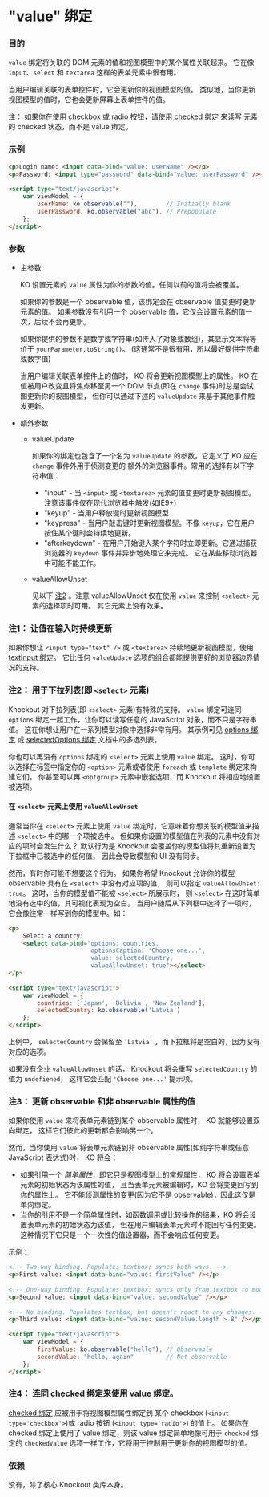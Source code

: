 # "value" 绑定

### 目的

`value` 绑定将关联的 DOM 元素的值和视图模型中的某个属性关联起来。
它在像 `input`、`select` 和 `textarea` 这样的表单元素中很有用。

当用户编辑关联的表单控件时，它会更新你的视图模型的值。
类似地，当你更新视图模型的值时，它也会更新屏幕上表单控件的值。

注： 如果你在使用 checkbox 或 radio 按钮，请使用 [checked 绑定](./checked-binding.md) 来读写
元素的 checked 状态，而不是 value 绑定。

### 示例

```html
<p>Login name: <input data-bind="value: userName" /></p>
<p>Password: <input type="password" data-bind="value: userPassword" /></p>
 
<script type="text/javascript">
    var viewModel = {
        userName: ko.observable(""),        // Initially blank
        userPassword: ko.observable("abc"), // Prepopulate
    };
</script>
```

### 参数

* 主参数

  KO 设置元素的 `value` 属性为你的参数的值。任何以前的值将会被覆盖。
  
  如果你的参数是一个 observable 值，该绑定会在 observable 值变更时更新元素的值。
如果参数没有引用一个 observable 值，它仅会设置元素的值一次，后续不会再更新。

  如果你提供的参数不是数字或字符串(如传入了对象或数组)，其显示文本将等价于 `yourParameter.toString()`。
(这通常不是很有用，所以最好提供字符串或数字值)

  当用户编辑关联表单控件上的值时， KO 将会更新视图模型上的属性。
KO 在值被用户改变且将焦点移至另一个 DOM 节点(即在 `change` 事件)时总是会试图更新你的视图模型，
但你可以通过下述的 `valueUpdate` 来基于其他事件触发更新。

* 额外参数

  * valueUpdate
    
	如果你的绑定也包含了一个名为 `valueUpdate` 的参数，它定义了 KO 应在 `change` 事件外用于侦测变更的
额外的浏览器事件。常用的选择有以下字符串值：

    * "input" - 当 `<input>` 或 `<textarea>` 元素的值变更时更新视图模型。注意该事件仅在现代浏览器中触发(如IE9+)
	* "keyup" - 当用户释放键时更新视图模型
	* "keypress" - 当用户敲击键时更新视图模型。不像 `keyup`，它在用户按住某个键时会持续地更新。
	* "afterkeydown" - 在用户开始键入某个字符时立即更新。它通过捕获浏览器的 `keydown` 事件并异步地处理它来完成。
它在某些移动浏览器中可能不能工作。

  * valueAllowUnset
  
    见以下 [注2](#note2) 。注意 valueAllowUnset 仅在使用 `value` 来控制 `<select>` 元素的选择项时可用。
其它元素上没有效果。

### 注1： 让值在输入时持续更新

如果你想让 `<input type="text" />` 或 `<textarea>` 持续地更新视图模型，使用 [textInput 绑定](./textinput-binding.md)。
它比任何 `valueUpdate` 选项的组合都能提供更好的浏览器边界情况的支持。

### <a name="note2"></a>注2： 用于下拉列表(即 `<select>` 元素)

Knockout 对下拉列表(即 `<select>` 元素)有特殊的支持。
`value` 绑定可连同 `options` 绑定一起工作，让你可以读写任意的 JavaScript 对象，而不只是字符串值。
这在你想让用户在一系列模型对象中选择非常有用。
其示例可见 [options 绑定](./options-binding.md) 或 [selectedOptions 绑定](./selectedOptions-binding.md)
文档中的多选列表。

你也可以再没有 `options` 绑定的 `<select>` 元素上使用 `value` 绑定。
这时，你可以选择在标签中指定你的 `<option>` 元素或者使用 `foreach` 或 `template` 绑定来构建它们。
你甚至可以再 `<optgroup>` 元素中嵌套选项，而 Knockout 将相应地设置被选项。

#### <a name="using-valueallowunset-with-select-elements"></a> 在 `<select>` 元素上使用 `valueAllowUnset`

通常当你在 `<select>` 元素上使用 `value` 绑定时，它意味着你想关联的模型值来描述
`<select>` 中的哪一个项被选中。
但如果你设置的模型值在列表的元素中没有对应的项时会发生什么？
默认行为是 Knockout 会覆盖你的模型值将其重新设置为下拉框中已被选中的任何值，
因此会导致模型和 UI 没有同步。

然而，有时你可能不想要这个行为。
如果你希望 Knockout 允许你的模型 observable 具有在 `<select>` 中没有对应项的值，
则可以指定 `valueAllowUnset: true`。
这时，当你的模型值不能被 `<select>` 所展示时，
则 `<select>` 在这时简单地没有选中的值，其可视化表现为空白。
当用户随后从下列框中选择了一项时，它会像往常一样写到你的模型中。如：

```html
<p>
    Select a country:
    <select data-bind="options: countries,
                       optionsCaption: 'Choose one...',
                       value: selectedCountry,
                       valueAllowUnset: true"></select>
</p>
 
<script type="text/javascript">
    var viewModel = {
        countries: ['Japan', 'Bolivia', 'New Zealand'],
        selectedCountry: ko.observable('Latvia')
    };
</script>
```

上例中， `selectedCountry` 会保留至 `'Latvia'` ，而下拉框将是空白的，因为没有对应的选项。

如果没有企业 `valueAllowUnset` 的话， Knockout 将会重写 `selectedCountry` 的值为 `undefiened`，
这样它会匹配 `'Choose one...'` 提示项。

### 注3： 更新 observable 和非 observable 属性的值

如果你使用 `value` 来将表单元素链到某个 observable 属性时， KO 就能够设置双向绑定，
这样它们彼此的更新都会影响另一个。

然而，当你使用 `value` 将表单元素链到非 observable 属性(如纯字符串或任意 JavaScript 表达式)时，
KO 将会：

* 如果引用一个 *简单属性*，即它只是视图模型上的常规属性， KO 将会设置表单元素的初始状态为该属性的值，
且当表单元素被编辑时，KO 会将变更回写到你的属性上。
它不能侦测属性的变更(因为它不是 observable)，因此这仅是单向绑定。
* 当你的引用不是一个简单属性时，如函数调用或比较操作的结果，KO 将会设置表单元素的初始状态为该值，
但在用户编辑表单元素时不能回写任何变更。
这种情况下它只是一个一次性的值设置器，而不会响应任何变更。

示例：

```html
<!-- Two-way binding. Populates textbox; syncs both ways. -->
<p>First value: <input data-bind="value: firstValue" /></p>
 
<!-- One-way binding. Populates textbox; syncs only from textbox to model. -->
<p>Second value: <input data-bind="value: secondValue" /></p>
 
<!-- No binding. Populates textbox, but doesn't react to any changes. -->
<p>Third value: <input data-bind="value: secondValue.length > 8" /></p>
 
<script type="text/javascript">
    var viewModel = {
        firstValue: ko.observable("hello"), // Observable
        secondValue: "hello, again"         // Not observable
    };
</script>
```

### 注4： 连同 checked 绑定来使用 value 绑定。

[checked 绑定](./checked-binding.md) 应被用于将视图模型属性绑定到
某个 checkbox (`<input type='checkbox'>`)或 radio 按钮 (`<input type='radio'>`) 的值上。
如果你在 checked 绑定上使用了 value 绑定，则该 value 绑定简单地像可用于 `checked` 绑定的
`checkedValue` 选项一样工作，它将用于控制用于更新你的视图模型的值。

### 依赖

没有，除了核心 Knockout 类库本身。